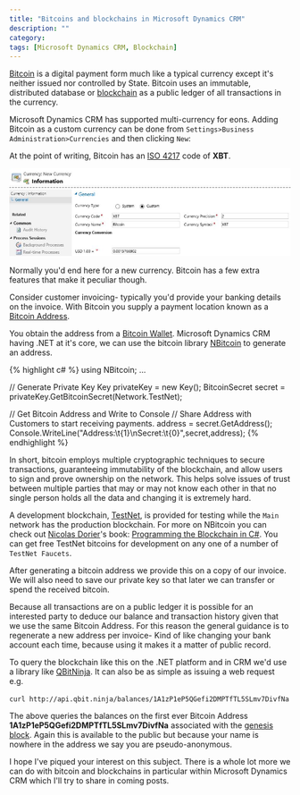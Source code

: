 ```yaml
---
title: "Bitcoins and blockchains in Microsoft Dynamics CRM"
description: ""
category: 
tags: [Microsoft Dynamics CRM, Blockchain]
---
```



[Bitcoin](https://bitcoin.org/en/) is a digital payment form much like a typical currency except it's neither issued nor controlled by State. 
Bitcoin uses an immutable, distributed database or [blockchain](https://en.wikipedia.org/wiki/Blockchain_(database)) as a public ledger of all transactions in the currency.

Microsoft Dynamics CRM has supported multi-currency for eons. Adding Bitcoin as a custom currency can be done from `Settings>Business Administration>Currencies` and then clicking `New`:

At the point of writing, Bitcoin has an [ISO 4217](https://en.wikipedia.org/wiki/ISO_4217) code of **XBT**.

![Adding Bitcoin currency to MSCRM](/assets/CRM_xbt.JPG)

Normally you'd end here for a new currency. Bitcoin has a few extra features that make it peculiar though.

Consider customer invoicing- typically you'd provide your banking details on the invoice. With Bitcoin you supply a payment location known as a [Bitcoin Address](https://en.bitcoin.it/wiki/Address).

You obtain the address from a [Bitcoin Wallet](https://bitcoin.org/en/choose-your-wallet). 
Microsoft Dynamics CRM having .NET at it's core, we can use the bitcoin library [NBitcoin](https://www.nuget.org/packages/NBitcoin) to generate an address.

{% highlight c# %}
using NBitcoin;
...

// Generate Private Key
Key privateKey = new Key();
BitcoinSecret secret = privateKey.GetBitcoinSecret(Network.TestNet);

// Get Bitcoin Address and Write to Console
// Share Address with Customers to start receiving payments.
address = secret.GetAddress();
Console.WriteLine("Address:\t{1}\nSecret:\t{0}",secret,address);
{% endhighlight %}

In short, bitcoin employs multiple cryptographic techniques to secure transactions, guaranteeing immutability of the blockchain, and allow users to sign and prove ownership on the network. This helps solve issues of trust between multiple parties that may or may not know each other in that no single person holds all the data and changing it is extremely hard.

A development blockchain, [TestNet](https://en.bitcoin.it/wiki/Testnet), is provided for testing while the `Main` network has the production blockchain. For more on NBitcoin you can check out [Nicolas Dorier](https://twitter.com/NicolasDorier)'s book: [Programming the Blockchain in C#](https://www.gitbook.com/book/programmingblockchain/programmingblockchain/details). You can get free TestNet bitcoins for development on any one of a number of `TestNet Faucets`.

After generating a bitcoin address we provide this on a copy of our invoice. We will also need to save our private key so that later we can transfer or spend the received bitcoin.

Because all transactions are on a public ledger it is possible for an interested party to deduce our balance and transaction history given that we use the same Bitcoin Address. For this reason the general guidance is to regenerate a new address per invoice- Kind of like changing your bank account each time, because using it makes it a matter of public record.

To query the blockchain like this on the .NET platform and in CRM we'd use a library like [QBitNinja](http://docs.qbitninja.apiary.io/#).
It can also be as simple as issuing a web request e.g.

`curl http://api.qbit.ninja/balances/1A1zP1eP5QGefi2DMPTfTL5SLmv7DivfNa`

The above queries the balances on the first ever Bitcoin Address **1A1zP1eP5QGefi2DMPTfTL5SLmv7DivfNa** associated with the [genesis block](https://en.bitcoin.it/wiki/Genesis_block). Again this is available to the public but because your name is nowhere in the address we say you are pseudo-anonymous.

I hope I've piqued your interest on this subject. There is a whole lot more we can do with bitcoin and blockchains in particular within Microsoft Dynamics CRM which I'll try to share in coming posts.